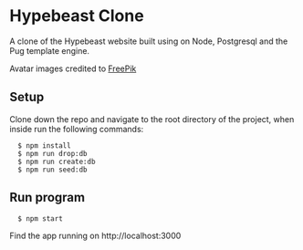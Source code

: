 # Hypebeast Clone

A clone of the Hypebeast website built using on Node, Postgresql and the Pug template engine.

Avatar images credited to [FreePik](https://www.flaticon.com/authors/freepik)

## Setup

Clone down the repo and navigate to the root directory of the project, when inside run the following commands:

```
  $ npm install
  $ npm run drop:db
  $ npm run create:db
  $ npm run seed:db
```

## Run program

```
  $ npm start
```
Find the app running on http://localhost:3000
